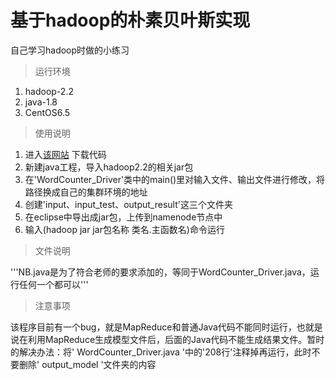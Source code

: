 # 基于hadoop的朴素贝叶斯实现
自己学习hadoop时做的小练习
> 运行环境

1. hadoop-2.2
2. java-1.8
3. CentOS6.5

> 使用说明

1. 进入[该网站](https://github.com/zbs02355/Bayes_hadoop) 下载代码
2. 新建java工程，导入hadoop2.2的相关jar包
3. 在'WordCounter_Driver'类中的main()里对输入文件、输出文件进行修改，将路径换成自己的集群环境的地址
4. 创建'input、input_test、output_result'这三个文件夹
5. 在eclipse中导出成jar包，上传到namenode节点中
6. 输入(hadoop jar jar包名称 类名.主函数名)命令运行

>文件说明

'''NB.java是为了符合老师的要求添加的，等同于WordCounter_Driver.java，运行任何一个都可以'''

>注意事项

该程序目前有一个bug，就是MapReduce和普通Java代码不能同时运行，也就是说在利用MapReduce生成模型文件后，后面的Java代码不能生成结果文件。暂时的解决办法：将' WordCounter_Driver.java '中的'208行'注释掉再运行，此时不要删除' output_model '文件夹的内容

